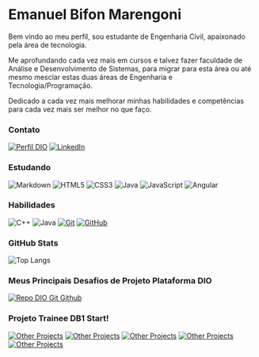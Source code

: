 # Emanuel Bifon Marengoni
Bem vindo ao meu perfil, sou estudante de Engenharia Civil, apaixonado pela área de tecnologia.

Me aprofundando cada vez mais em cursos e talvez fazer faculdade de Análise e Desenvolvimento de Sistemas, para migrar para esta área ou até mesmo mesclar estas duas áreas de Engenharia e Tecnologia/Programação.

Dedicado a cada vez mais melhorar minhas habilidades e competências para cada vez mais ser melhor no que faço.

### Contato
[![Perfil DIO](https://img.shields.io/badge/-Perfil%20na%20DIO-30A3DC?style=for-the-badge)](https://www.dio.me/users/ebm_1234)
[![LinkedIn](https://img.shields.io/badge/LinkedIn-000?style=for-the-badge&logo=linkedin&logoColor=0E76A8)](https://www.linkedin.com/in/emanuelbifonmarengoni/)

### Estudando
![Markdown](https://img.shields.io/badge/Markdown-000?style=for-the-badge&logo=markdown)
![HTML5](https://img.shields.io/badge/HTML5-000?style=for-the-badge&logo=html5)
![CSS3](https://img.shields.io/badge/CSS3-000?style=for-the-badge&logo=css3&logoColor=264CE4)
![Java](https://img.shields.io/badge/Java-000?style=for-the-badge&logo=java)
![JavaScript](https://img.shields.io/badge/JavaScript-000?style=for-the-badge&logo=javascript)
![Angular](https://img.shields.io/badge/Angular-000?style=for-the-badge&logo=angular&logoColor=C3002F)

### Habilidades
![C++](https://img.shields.io/badge/C%2B%2B-000?style=for-the-badge&logo=c%2B%2B&logoColor=00599C)
![Java](https://img.shields.io/badge/Java-000?style=for-the-badge&logo=java)
[![Git](https://img.shields.io/badge/Git-000?style=for-the-badge&logo=git&logoColor=E94D5F)](https://git-scm.com/doc) 
[![GitHub](https://img.shields.io/badge/GitHub-000?style=for-the-badge&logo=github&logoColor=30A3DC)](https://docs.github.com/)

### GitHub Stats
![Top Langs](https://github-readme-stats-git-masterrstaa-rickstaa.vercel.app/api/top-langs/?username=emanuelbm18&layout=compact&bg_color=000&border_color=30A3DC&hide=contribs,prs&cache_seconds=86400&theme=highcontrast)

### Meus Principais Desafios de Projeto Plataforma DIO
[![Repo DIO Git Github](https://github-readme-stats.vercel.app/api/pin/?username=emanuelbm18&repo=dio-lab-open-source&bg_color=000&border_color=30A3DC&show_icons=true&hide=contribs,prs&cache_seconds=86400&theme=highcontrast)](https://github.com/emanuelbm18/dio-lab-open-source)


### Projeto Trainee DB1 Start!
[![Other Projects](https://github-readme-stats.vercel.app/api/pin/?username=emanuelbm18&repo=DB1-Start&bg_color=000&border_color=30A3DC&show_icons=true&hide=contribs,prs&cache_seconds=86400&theme=highcontrast)](https://github.com/emanuelbm18/DB1-Start) [![Other Projects](https://github-readme-stats.vercel.app/api/pin/?username=emanuelbm18&repo=AULA04&bg_color=000&border_color=30A3DC&show_icons=true&hide=contribs,prs&cache_seconds=86400&theme=highcontrast)](https://github.com/emanuelbm18/AULA04) [![Other Projects](https://github-readme-stats.vercel.app/api/pin/?username=emanuelbm18&repo=Ola-Mundo&bg_color=000&border_color=30A3DC&show_icons=true&hide=contribs,prs&cache_seconds=86400&theme=highcontrast)](https://github.com/emanuelbm18/Ola-Mundo)
[![Other Projects](https://github-readme-stats.vercel.app/api/pin/?username=emanuelbm18&repo=AULA07&bg_color=000&border_color=30A3DC&show_icons=true&hide=contribs,prs&cache_seconds=86400&theme=highcontrast)](https://github.com/emanuelbm18/AULA07) [![Other Projects](https://github-readme-stats.vercel.app/api/pin/?username=emanuelbm18&repo=Aula16&bg_color=000&border_color=30A3DC&show_icons=true&hide=contribs,prs&cache_seconds=86400&theme=highcontrast)](https://github.com/emanuelbm18/Aula16)
